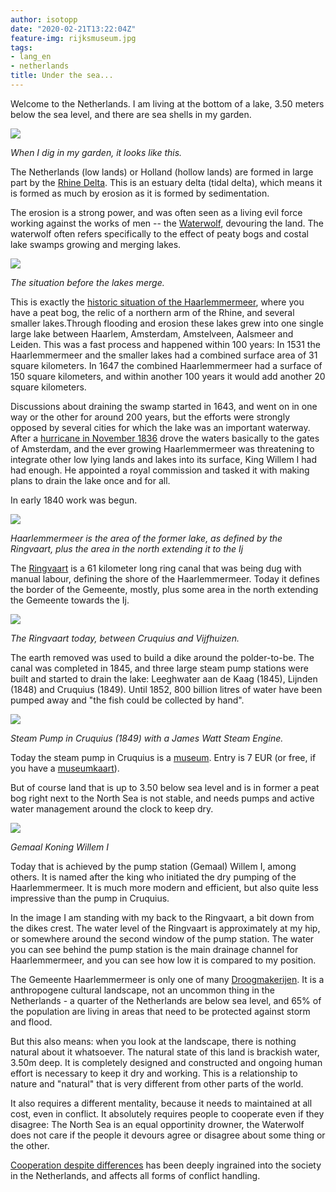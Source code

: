 ```yaml
---
author: isotopp
date: "2020-02-21T13:22:04Z"
feature-img: rijksmuseum.jpg
tags:
- lang_en
- netherlands
title: Under the sea...
---
```

Welcome to the Netherlands.
I am living at the bottom of a lake, 3.50 meters below the sea level, and there are sea shells in my garden.

![](https://blog.koehntopp.info/uploads/2020/02/haarlemmermeer-muschel.jpg)

*When I dig in my garden, it looks like this.*

The Netherlands (low lands) or Holland (hollow lands) are formed in large part by the [Rhine Delta](https://en.wikipedia.org/wiki/Rhine%E2%80%93Meuse%E2%80%93Scheldt_delta).
This is an estuary delta (tidal delta), which means it is formed as much by erosion as it is formed by sedimentation.

The erosion is a strong power, and was often seen as a living evil force working against the works of men -- the [Waterwolf](https://en.wikipedia.org/wiki/Waterwolf), devouring the land.
The waterwolf often refers specifically to the effect of peaty bogs and costal lake swamps growing and merging lakes.

![](https://blog.koehntopp.info/uploads/2020/02/haarlemmermeer-oldmap.jpg)

*The situation before the lakes merge.*


This is exactly the [historic situation of the Haarlemmermeer](https://en.wikipedia.org/wiki/Haarlemmermeer#History), where you have a peat bog, the relic of a northern arm of the Rhine, and several smaller lakes.Through flooding and erosion these lakes grew into one single large lake between Haarlem, Amsterdam, Amstelveen, Aalsmeer and Leiden.
This was a fast process and happened within 100 years: In 1531 the Haarlemmermeer and the smaller lakes had a combined surface area of 31 square kilometers.
In 1647 the combined Haarlemmermeer had a surface of 150 square kilometers, and within another 100 years it would add another 20 square kilometers.

Discussions about draining the swamp started in 1643, and went on in one way or the other for around 200 years, but the efforts were strongly opposed by several cities for which the lake was an important waterway.
After a [hurricane in November 1836](https://noord-hollandsarchief.nl/partners/haarlemmermeer/geschiedenis-haarlemmermeer) drove the waters basically to the gates of Amsterdam, and the ever growing Haarlemmermeer was threatening to integrate other low lying lands and lakes into its surface, King Willem I had had enough.
He appointed a royal commission and tasked it with making plans to drain the lake once and for all.

In early 1840 work was begun.

[![](https://blog.koehntopp.info/uploads/2020/02/haarlemmermeer-map.jpg)](https://www.google.com/maps/place/Haarlemmermeer/@52.3239983,4.6148638,12z/data=!3m1!4b1!4m5!3m4!1s0x47c5e0cde9ceff8f:0x3bbab97e58eb764b!8m2!3d52.3003784!4d4.6743594)

*Haarlemmermeer is the area of the former lake, as defined by the Ringvaart, plus the area in the north extending it to the Ij*

The [Ringvaart](https://en.wikipedia.org/wiki/Ringvaart) is a 61 kilometer long ring canal that was being dug with manual labour, defining the shore of the Haarlemmermeer.
Today it defines the border of the Gemeente, mostly, plus some area in the north extending the Gemeente towards the Ij.

![](https://blog.koehntopp.info/uploads/2020/02/haarlemmermeer-ringvaart.jpg)

*The Ringvaart today, between Cruquius and Vijfhuizen.*

The earth removed was used to build a dike around the polder-to-be.
The canal was completed in 1845, and three large steam pump stations were built and started to drain the lake:
Leeghwater aan de Kaag (1845), Lijnden (1848) and Cruquius (1849).
Until 1852, 800 billion litres of water have been pumped away and "the fish could be collected by hand".

![](https://blog.koehntopp.info/uploads/2020/02/haarlemmermeer-cruquius.jpg)

*Steam Pump in Cruquius (1849) with a James Watt Steam Engine.*

Today the steam pump in Cruquius is a [museum](https://www.haarlemmermeermuseum.nl/).
Entry is 7 EUR (or free, if you have a [museumkaart](https://www.museumkaart.nl/)).

But of course land that is up to 3.50 below sea level and is in former a peat bog right next to the North Sea is not stable, and needs pumps and active water management around the clock to keep dry.

![](https://blog.koehntopp.info/uploads/2020/02/haarlemmermeer-willemi.jpg)

*Gemaal Koning Willem I*

Today that is achieved by the pump station (Gemaal) Willem I, among others.
It is named after the king who initiated the dry pumping of the Haarlemmermeer.
It is much more modern and efficient, but also quite less impressive than the pump in Cruquius.

In the image I am standing with my back to the Ringvaart, a bit down from the dikes crest.
The water level of the Ringvaart is approximately at my hip, or somewhere around the second window of the pump station.
The water you can see behind the pump station is the main drainage channel for Haarlemmermeer, and you can see how low it is compared to my position.

The Gemeente Haarlemmermeer is only one of many [Droogmakerijen](https://nl.wikipedia.org/wiki/Droogmakerij#Nederlandse_droogmakerijen).
It is a anthropogene cultural landscape, not an uncommon thing in the Netherlands - a quarter of the Netherlands are below sea level, and 65% of the population are living in areas that need to be protected against storm and flood.

But this also means:
when you look at the landscape, there is nothing natural about it whatsoever.
The natural state of this land is brackish water, 3.50m deep.
It is completely designed and constructed and ongoing human effort is necessary to keep it dry and working.
This is a relationship to nature and "natural" that is very different from other parts of the world.

It also requires a different mentality, because it needs to maintained at all cost, even in conflict.
It absolutely requires people to cooperate even if they disagree:
The North Sea is an equal opportinity drowner, the Waterwolf does not care if the people it devours agree or disagree about some thing or the other.

[Cooperation despite differences](https://en.wikipedia.org/wiki/Polder_model) has been deeply ingrained into the society in the Netherlands, and affects all forms of conflict handling.
